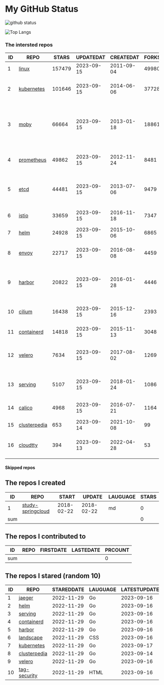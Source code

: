 # My GitHub Status

<img src="https://github-readme-stats-1.yihong0618.vercel.app/api?username=daoqingniu&show_icons=true&&&hide_title=true&count_private=true" alt="github status" />

![Top Langs](https://github-readme-stats-1.yihong0618.vercel.app/api/top-langs/?username=daoqingniu&layout=compact)

<!--START_SECTION:github_repos-->
### The intersted repos
| ID |                              REPO                               | STARS  | UPDATEDAT  | CREATEDAT  | FORKSCOUNT |                                              DESCRIPTIONS                                              |
|----|-----------------------------------------------------------------|--------|------------|------------|------------|--------------------------------------------------------------------------------------------------------|
|  1 | [linux](https://github.com/torvalds/linux)                      | 157479 | 2023-09-15 | 2011-09-04 |      49980 | Linux kernel source tree                                                                               |
|  2 | [kubernetes](https://github.com/kubernetes/kubernetes)          | 101646 | 2023-09-15 | 2014-06-06 |      37728 | Production-Grade Container Scheduling and Management                                                   |
|  3 | [moby](https://github.com/moby/moby)                            |  66664 | 2023-09-15 | 2013-01-18 |      18861 | Moby Project - a collaborative project for the container ecosystem to assemble container-based systems |
|  4 | [prometheus](https://github.com/prometheus/prometheus)          |  49862 | 2023-09-15 | 2012-11-24 |       8481 | The Prometheus monitoring system and time series database.                                             |
|  5 | [etcd](https://github.com/etcd-io/etcd)                         |  44481 | 2023-09-15 | 2013-07-06 |       9479 | Distributed reliable key-value store for the most critical data of a distributed system                |
|  6 | [istio](https://github.com/istio/istio)                         |  33659 | 2023-09-15 | 2016-11-18 |       7347 | Connect, secure, control, and observe services.                                                        |
|  7 | [helm](https://github.com/helm/helm)                            |  24928 | 2023-09-15 | 2015-10-06 |       6865 | The Kubernetes Package Manager                                                                         |
|  8 | [envoy](https://github.com/envoyproxy/envoy)                    |  22717 | 2023-09-15 | 2016-08-08 |       4459 | Cloud-native high-performance edge/middle/service proxy                                                |
|  9 | [harbor](https://github.com/goharbor/harbor)                    |  20822 | 2023-09-15 | 2016-01-28 |       4446 | An open source trusted cloud native registry project that stores, signs, and scans content.            |
| 10 | [cilium](https://github.com/cilium/cilium)                      |  16438 | 2023-09-15 | 2015-12-16 |       2393 | eBPF-based Networking, Security, and Observability                                                     |
| 11 | [containerd](https://github.com/containerd/containerd)          |  14818 | 2023-09-15 | 2015-11-13 |       3048 | An open and reliable container runtime                                                                 |
| 12 | [velero](https://github.com/vmware-tanzu/velero)                |   7634 | 2023-09-15 | 2017-08-02 |       1269 | Backup and migrate Kubernetes applications and their persistent volumes                                |
| 13 | [serving](https://github.com/knative/serving)                   |   5107 | 2023-09-15 | 2018-01-24 |       1086 | Kubernetes-based, scale-to-zero, request-driven compute                                                |
| 14 | [calico](https://github.com/projectcalico/calico)               |   4968 | 2023-09-15 | 2016-07-21 |       1164 | Cloud native networking and network security                                                           |
| 15 | [clusterpedia](https://github.com/clusterpedia-io/clusterpedia) |    653 | 2023-09-14 | 2021-10-08 |         99 | The Encyclopedia of Kubernetes clusters                                                                |
| 16 | [cloudtty](https://github.com/cloudtty/cloudtty)                |    394 | 2023-09-13 | 2022-04-28 |         53 | A Friendly Kubernetes CloudShell (Web Terminal) !                                                      |



#### Skipped repos
<!--END_SECTION:github_repos-->

<!--START_SECTION:my_github-->
## The repos I created
| ID  |                                 REPO                                 |   START    |   UPDATE   | LAUGUAGE | STARS |
|-----|----------------------------------------------------------------------|------------|------------|----------|-------|
|   1 | [study-springcloud](https://github.com/daoqingniu/study-springcloud) | 2018-02-22 | 2018-02-22 | md       |     0 |
| sum |                                                                      |            |            |          |     0 |

## The repos I contributed to
| ID  | REPO | FIRSTDATE | LASTEDATE | PRCOUNT |
|-----|------|-----------|-----------|---------|
| sum |      |           |           |       0 |

## The repos I stared (random 10)
| ID |                              REPO                               | STAREDDATE | LAUGUAGE | LATESTUPDATE |
|----|-----------------------------------------------------------------|------------|----------|--------------|
|  1 | [jaeger](https://github.com/jaegertracing/jaeger)               | 2022-11-29 | Go       | 2023-09-16   |
|  2 | [helm](https://github.com/helm/helm)                            | 2022-11-29 | Go       | 2023-09-16   |
|  3 | [serving](https://github.com/knative/serving)                   | 2022-11-29 | Go       | 2023-09-16   |
|  4 | [containerd](https://github.com/containerd/containerd)          | 2022-11-29 | Go       | 2023-09-16   |
|  5 | [harbor](https://github.com/goharbor/harbor)                    | 2022-11-29 | Go       | 2023-09-16   |
|  6 | [landscape](https://github.com/cncf/landscape)                  | 2022-11-29 | CSS      | 2023-09-16   |
|  7 | [kubernetes](https://github.com/kubernetes/kubernetes)          | 2022-11-29 | Go       | 2023-09-17   |
|  8 | [clusterpedia](https://github.com/clusterpedia-io/clusterpedia) | 2022-11-29 | Go       | 2023-09-14   |
|  9 | [velero](https://github.com/vmware-tanzu/velero)                | 2022-11-29 | Go       | 2023-09-16   |
| 10 | [tag-security](https://github.com/cncf/tag-security)            | 2022-11-29 | HTML     | 2023-09-16   |

<!--END_SECTION:my_github-->
